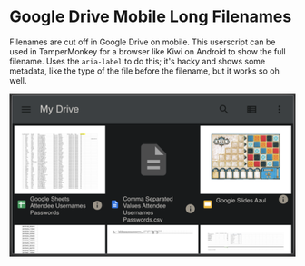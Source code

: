 # Google Drive Mobile Long Filenames

Filenames are cut off in Google Drive on mobile. This userscript can be used in TamperMonkey for a browser like Kiwi on Android to show the full filename.
Uses the `aria-label` to do this; it's hacky and shows some metadata, like the type of the file before the filename, but it works so oh well.

![Screenshot](https://github.com/skoshy/Google-Drive-Mobile-Long-Filenames/raw/main/Screen%20Shot%202020-11-08%20at%2019.50.37.png)
